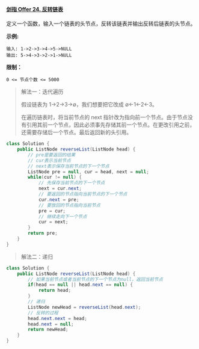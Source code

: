 #### [剑指 Offer 24. 反转链表](https://leetcode.cn/problems/fan-zhuan-lian-biao-lcof/)

定义一个函数，输入一个链表的头节点，反转该链表并输出反转后链表的头节点。

**示例:**

```
输入: 1->2->3->4->5->NULL
输出: 5->4->3->2->1->NULL
```

**限制：**

```
0 <= 节点个数 <= 5000
```



> 解法一：迭代遍历
>
> 假设链表为 1→2→3→∅，我们想要把它改成 ∅←1←2←3。
>
> 在遍历链表时，将当前节点的 next 指针改为指向前一个节点。由于节点没有引用其前一个节点，因此必须事先存储其前一个节点。在更改引用之前，还需要存储后一个节点。最后返回新的头引用。
>

```java
class Solution {
    public ListNode reverseList(ListNode head) {
    	// pre是要返回的结果
    	// cur表示当前节点
    	// next表示保存当前节点的下一个节点
        ListNode pre = null, cur = head, next = null;
        while(cur != null) {
            // 先保存当前节点的下一个节点
            next = cur.next;
            // 要返回的节点指向当前节点的下一个节点
            cur.next = pre;
            // 要放回的节点指向当前节点
            pre = cur;
            // 继续走向下一个节点
            cur = next;
        }
        return pre;
    }
}
```

> 解法二：递归

```java
class Solution {
    public ListNode reverseList(ListNode head) {
        // 如果当前节点或者当前节点的下一个节点为null，返回当前节点
        if(head == null || head.next == null) {
            return head;
        }
        // 递归
        ListNode newHead = reverseList(head.next);
        // 反转的过程
        head.next.next = head;
        head.next = null;
        return newHead;
    }
}
```

